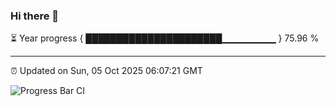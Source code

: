 ### Hi there 👋

⏳ Year progress { ██████████████████████▁▁▁▁▁▁▁▁ } 75.96 %

---

⏰ Updated on Sun, 05 Oct 2025 06:07:21 GMT

![Progress Bar CI](https://github.com/liununu/liununu/workflows/Progress%20Bar%20CI/badge.svg)
